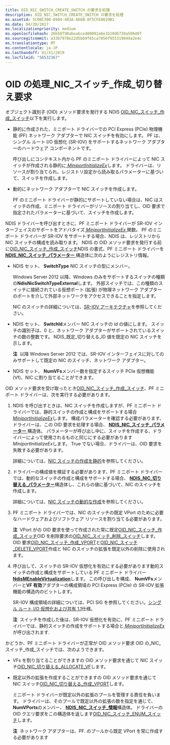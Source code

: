 ```yaml
---
title: OID_NIC_SWITCH_CREATE_SWITCH の要求を処理
description: OID_NIC_SWITCH_CREATE_SWITCH の要求を処理
ms.assetid: 5C0BC300-8904-483A-A66B-8F5CFE0829B1
ms.date: 04/20/2017
ms.localizationpriority: medium
ms.openlocfilehash: 26b58f98abeabce480002a6e1b10d6739a506407
ms.sourcegitcommit: a33b7978e22d5bb9f65ca7056f955319049a2e4c
ms.translationtype: MT
ms.contentlocale: ja-JP
ms.lasthandoff: 01/31/2019
ms.locfileid: "56532367"
---
```

# <a name="handling-the-oidnicswitchcreateswitch-request"></a>OID の処理\_NIC\_スイッチ\_作成\_切り替え要求


オブジェクト識別子 (OID) メソッド要求を発行する NDIS [OID\_NIC\_スイッチ\_作成\_スイッチ](https://msdn.microsoft.com/library/windows/hardware/hh451815)以下を実行します。

-   静的に作成された、ミニポート ドライバーでの PCI Express (PCIe) 物理機能 (PF) ネットワーク アダプターで NIC スイッチを有効にします。 PF は、シングル ルート I/O 仮想化 (SR-IOV) をサポートするネットワーク アダプターのハードウェア コンポーネントです。

    呼び出しにコンテキスト内から PF のミニポート ドライバーによって NIC スイッチが作成される静的に[ *MiniportInitializeEx*](https://msdn.microsoft.com/library/windows/hardware/ff559389)します。 ドライバーは、リソースが割り当てられ、レジストリ設定から読み取るパラメーターに基づいて、スイッチを作成します。

-   動的にネットワーク アダプターで NIC スイッチを作成します。

    PF のミニポート ドライバーが静的にサポートしていない場合は、NIC はスイッチの作成、ミニポート ドライバーがリソースの割り当てし、OID 要求で指定されたパラメーターに基づいて、スイッチを作成します。

NDIS ドライバーを呼び出すときに、PF ミニポート ドライバーが SR-IOV インターフェイスのサポートをアドバタイズ[ *MiniportInitializeEx* ](https://msdn.microsoft.com/library/windows/hardware/ff559389)関数。 PF のミニポート ドライバーが SR-IOV をサポートする場合、NDIS は、レジストリから NIC スイッチの構成を読み取ります。 NDIS の OID メソッド要求を発行する前に[OID\_NIC\_スイッチ\_作成\_スイッチ](https://msdn.microsoft.com/library/windows/hardware/hh451815)NDIS の書式、PF ミニポート ドライバーを[ **NDIS\_NIC\_スイッチ\_パラメーター** ](https://msdn.microsoft.com/library/windows/hardware/hh451587)構造体に次のようにレジストリ情報。

-   NDIS セット、 **SwitchType** NIC スイッチの型にメンバー。

    Windows Server 2012 以降、Windows のみをサポートするスイッチの種類の**NdisNicSwitchTypeExternal**します。 外部スイッチでは、この種類のスイッチに接続されている仮想ポート (拡張) が物理ネットワーク アダプターのポートを介して外部ネットワークをアクセスできることを指定します。

    NIC のスイッチの詳細については、[SR-IOV アーキテクチャ](sr-iov-architecture.md)を参照してください。

-   NDIS セット、 **SwitchId**メンバー NIC スイッチの id の値にします。 スイッチの識別子は、0 と、ネットワーク アダプターがサポートされているスイッチの数の整数です。 NDIS\_既定\_切り替える\_ID 値を既定の NIC スイッチを示します。

    **注**  以降 Windows Server 2012 では、SR-IOV インターフェイスに対してのみサポートして既定の NIC のスイッチ、ネットワーク アダプター。

     

-   NDIS セット、 **NumVFs**メンバー数を指定するスイッチ PCIe 仮想機能 (Vf)、NIC に割り当てることができます。

OID メソッド要求を受け取ったとき[OID\_NIC\_スイッチ\_作成\_スイッチ](https://msdn.microsoft.com/library/windows/hardware/hh451815)、PF ミニポート ドライバーは、次を実行する必要があります。

1.  NDIS を呼び出すときは、NIC スイッチを作成しますが、PF ミニポート ドライバーでは、静的スイッチの作成と構成をサポートする場合[ *MiniportInitializeEx*](https://msdn.microsoft.com/library/windows/hardware/ff559389)します。 構成パラメーターを確認する必要があります、ドライバーは、この OID 要求を処理する場合、 [ **NDIS\_NIC\_スイッチ\_パラメーター** ](https://msdn.microsoft.com/library/windows/hardware/hh451587)構造体。 パラメーターが呼び出し中に、スイッチを作成する、ドライバーによって使用されるものと同じにする必要があります*MiniportInitializeEx*します。 True でない場合、ドライバーは、OID 要求を失敗する必要があります。

    詳細については、[NIC スイッチの作成を静的](static-creation-of-a-nic-switch.md)を参照してください。

2.  ドライバーの構成値を検証する必要があります、PF ミニポート ドライバーでは、動的なスイッチの作成と構成をサポートする場合、 [ **NDIS\_NIC\_切り替える\_パラメーター**](https://msdn.microsoft.com/library/windows/hardware/hh451587)構造体し、これらの値に基づいて、NIC のスイッチを作成します。

    詳細については、[NIC スイッチの動的な作成](dynamic-creation-of-a-nic-switch.md)を参照してください。

3.  PF ミニポート ドライバーでは、NIC のスイッチの既定 VPort のために必要なハードウェアおよびソフトウェア リソースを割り当てる必要があります。

    **注**  VPort がの OID 要求を使って作成された常に既定[OID\_NIC\_スイッチ\_作成\_スイッチ](https://msdn.microsoft.com/library/windows/hardware/hh451815)OID を削除要求の[OID\_NIC\_スイッチ\_削除\_スイッチ](https://msdn.microsoft.com/library/windows/hardware/hh451817)します。 OID 要求[OID\_NIC\_スイッチ\_作成\_VPORT](https://msdn.microsoft.com/library/windows/hardware/hh451816)と[OID\_NIC\_スイッチ\_DELETE\_VPORT](https://msdn.microsoft.com/library/windows/hardware/hh451818)作成と NIC のスイッチの拡張を既定以外の削除に使用されます。

     

4.  呼び出して、スイッチの SR-IOV 仮想化を有効にする必要があります動的スイッチの作成と構成をサポートしている PF ミニポート ドライバー [ **NdisMEnableVirtualization**](https://msdn.microsoft.com/library/windows/hardware/hh451481)します。 この呼び出しを構成、 **NumVFs**メンバーと**VF 有効**アダプターの構成領域の PCI Express (PCIe) の SR-IOV 拡張機能の構造内のビットします。

    SR-IOV 構成領域の詳細については、PCI SIG を参照してください。[シングル ルート I/O 仮想化および共有 1.1](https://go.microsoft.com/fwlink/p/?linkid=221742)仕様。

    **注**  スイッチを作成した後は、SR-IOV 仮想化を有効に、PF ミニポート ドライバーでは、静的スイッチの作成をサポートする場合と[ *MiniportInitializeEx* ](https://msdn.microsoft.com/library/windows/hardware/ff559389)が呼び出されます.

     

かどうか、PF ミニポート ドライバーが正常が OID メソッド要求 OID の\_NIC\_スイッチ\_作成\_スイッチでは、次のようできます。

-   VFs を割り当てることができますの OID メソッド要求を通じて NIC スイッチ[OID\_NIC\_切り替える\_ALLOCATE\_VF](https://msdn.microsoft.com/library/windows/hardware/hh451814)します。

-   既定以外の拡張を作成することができますの OID メソッド要求を通じて NIC スイッチ[OID\_NIC\_切り替える\_作成\_VPORT](https://msdn.microsoft.com/library/windows/hardware/hh451816)します。

    ミニポート ドライバーが既定以外の拡張のプールを管理する責任を負います。 ドライバーは、そのプールで既定以外の拡張の数を指定を通じて、 **NumVPorts**のメンバー、 [ **NDIS\_NIC\_スイッチ\_情報**](https://msdn.microsoft.com/library/windows/hardware/hh451582)構造体。 ドライバーの OID クエリ要求をこの構造体を返します[OID\_NIC\_スイッチ\_ENUM\_スイッチ](https://msdn.microsoft.com/library/windows/hardware/hh451819)します。

    **注**  ネットワーク アダプターは、PF. のプールから既定 VPort を常に作成する必要があります

     

 

 





